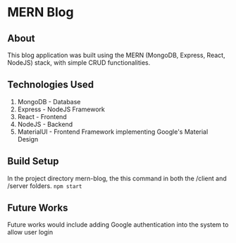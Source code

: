 # MERN Blog
## About 
This blog application was built using the MERN (MongoDB, Express, React, NodeJS) stack, with simple CRUD functionalities.

## Technologies Used
1. MongoDB - Database
2. Express - NodeJS Framework
3. React - Frontend
4. NodeJS - Backend
5. MaterialUI - Frontend Framework implementing Google's Material Design

## Build Setup
In the project directory mern-blog, the this command in both the /client and /server folders.
`
npm start
`

## Future Works
Future works would include adding Google authentication into the system to allow user login




